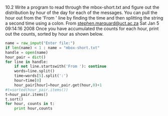 10.2 Write a program to read through the mbox-short.txt and figure out the distribution by hour of the day for each of the messages. You can pull the hour out from the 'From ' line by finding the time and then splitting the string a second time using a colon.
From stephen.marquard@uct.ac.za Sat Jan  5 09:14:16 2008
Once you have accumulated the counts for each hour, print out the counts, sorted by hour as shown below.

``` Python
name = raw_input("Enter file:")
if len(name) < 1 : name = "mbox-short.txt"
handle = open(name)
hour_pair = dict()
for line in handle:
    if not line.startswith('From '): continue
    words=line.split()
    time=words[5].split(':')
    hour=time[0]
    hour_pair[hour]=hour_pair.get(hour,0)+1
#t=sorted(hour_pair.items())
t=hour_pair.items()
t.sort()
for hour, counts in t:
    print hour,counts

```
